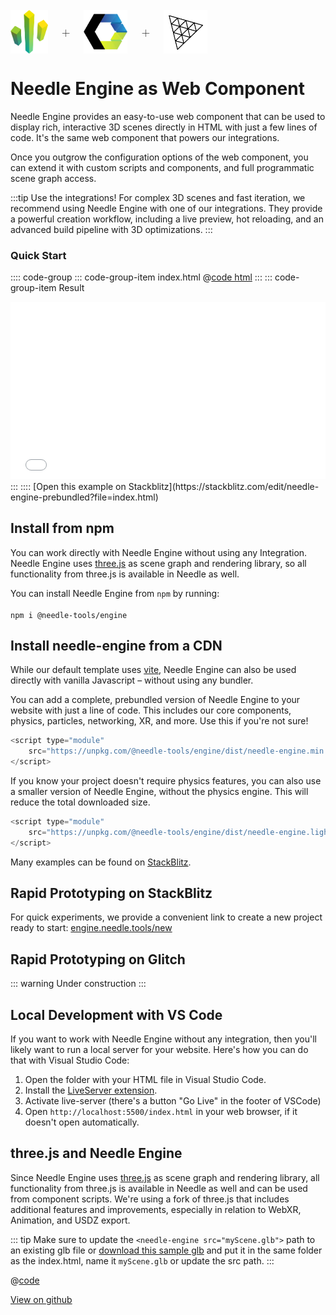 <br/>

<div class="centered" style="display: flex;
    align-items: center;
    gap: 20px;
    font-size: 2em;
    font-weight: 100;">
    <img src="/logo.png" style="max-height:70px;" title="Needle Logo" alt="Needle Logo"/> +
    <img src="/imgs/logo-webcomponents.png" style="max-height:70px;" title="Web Components Logo" alt="Web Components Logo"/> +
    <img src="/imgs/threejs-logo.webp" style="max-height:70px;" title="three.js Logo" alt="three.js Logo"/>
</div>

# Needle Engine as Web Component

Needle Engine provides an easy-to-use web component that can be used to display rich, interactive 3D scenes directly in HTML with just a few lines of code. It's the same web component that powers our integrations. 

Once you outgrow the configuration options of the web component, you can extend it with custom scripts and components, and full programmatic scene graph access.

:::tip Use the integrations!
For complex 3D scenes and fast iteration, we recommend using Needle Engine with one of our integrations. They provide a powerful creation workflow, including a live preview, hot reloading, and an advanced build pipeline with 3D optimizations.
:::

### Quick Start
:::: code-group
::: code-group-item index.html
@[code html](@code/basic-webcomponent.html)
:::
::: code-group-item Result
<iframe src="/docs/code-samples/basic-webcomponent.html" style="
    width: 100%; 
    aspect-ratio: 16/9; 
    outline: none; 
    border: none;
    "
    allow="accelerometer; autoplay; encrypted-media; gyroscope; picture-in-picture; xr-spatial-tracking"
    allowfullscreen
    ></iframe>
:::
::::
[Open this example on Stackblitz](https://stackblitz.com/edit/needle-engine-prebundled?file=index.html)



## Install from npm

You can work directly with Needle Engine without using any Integration. Needle Engine uses [three.js](https://threejs.org/) as scene graph and rendering library, so all functionality from three.js is available in Needle as well.  

You can install Needle Engine from `npm` by running:   
<br/>
`npm i @needle-tools/engine`  

## Install needle-engine from a CDN

While our default template uses [vite](https://vitejs.dev), Needle Engine can also be used directly with vanilla Javascript – without using any bundler.  

You can add a complete, prebundled version of Needle Engine to your website with just a line of code.
This includes our core components, physics, particles, networking, XR, and more. Use this if you're not sure!

```js
<script type="module" 
    src="https://unpkg.com/@needle-tools/engine/dist/needle-engine.min.js">
</script>
```

If you know your project doesn't require physics features, you can also use a smaller version of Needle Engine, without the physics engine. This will reduce the total downloaded size. 
```js
<script type="module"
    src="https://unpkg.com/@needle-tools/engine/dist/needle-engine.light.min.js">
</script>
```


Many examples can be found on [StackBlitz](https://stackblitz.com/@marwie/collections/needle-engine).  

## Rapid Prototyping on StackBlitz

For quick experiments, we provide a convenient link to create a new project ready to start: [engine.needle.tools/new](https://engine.needle.tools/new)

## Rapid Prototyping on Glitch

::: warning Under construction
:::

## Local Development with VS Code

If you want to work with Needle Engine without any integration, then you'll likely want to run a local server for your website. Here's how you can do that with Visual Studio Code:

1. Open the folder with your HTML file in Visual Studio Code.
2. Install the [LiveServer extension](https://marketplace.visualstudio.com/items?itemName=ritwickdey.LiveServer).  
3. Activate live-server (there's a button "Go Live" in the footer of VSCode) 
4. Open ``http://localhost:5500/index.html`` in your web browser, if it doesn't open automatically.


## three.js and Needle Engine

Since Needle Engine uses [three.js](https://threejs.org/) as scene graph and rendering library, all functionality from three.js is available in Needle as well and can be used from component scripts. We're using a fork of three.js that includes additional features and improvements, especially in relation to WebXR, Animation, and USDZ export.


::: tip
Make sure to update the ``<needle-engine src="myScene.glb">`` path to an existing glb file 
or [download this sample glb](https://github.com/needle-tools/needle-engine-samples/raw/main/vanilla/myScene.glb) and put it in the same folder as the index.html, name it ``myScene.glb`` or update the src path.
:::

@[code](@code/basic-html.html) 


[View on github](https://github.com/needle-tools/needle-engine-samples/tree/main/vanilla)
